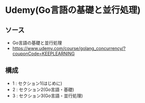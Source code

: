 # Udemy(Go言語の基礎と並行処理)

## ソース
- Go言語の基礎と並行処理
- https://www.udemy.com/course/golang_concurrency/?couponCode=KEEPLEARNING

## 構成
- 1 : セクション1(はじめに)
- 2 : セクション2(Go言語・基礎)
- 3 : セクション3(Go言語・並行処理)
